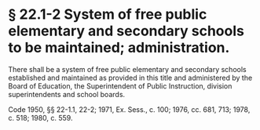 # § 22.1-2 System of free public elementary and secondary schools to be maintained; administration.

<p>There shall be a system of free public elementary and secondary schools established and maintained as provided in this title and administered by the Board of Education, the Superintendent of Public Instruction, division superintendents and school boards.</p><p>Code 1950, §§ 22-1.1, 22-2; 1971, Ex. Sess., c. 100; 1976, cc. 681, 713; 1978, c. 518; 1980, c. 559.</p>